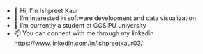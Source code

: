 - 👋 Hi, I’m Ishpreet Kaur
- 👀 I’m interested in software development and data visualization
- 🌱 I’m currently a student at GGSIPU university 
- 📫 You can connect with me through my linkedin https://www.linkedin.com/in/ishpreetkaur03/

<!---
Ishikaur03/Ishikaur03 is a ✨ special ✨ repository because its `README.md` (this file) appears on your GitHub profile.
You can click the Preview link to take a look at your changes.
--->
